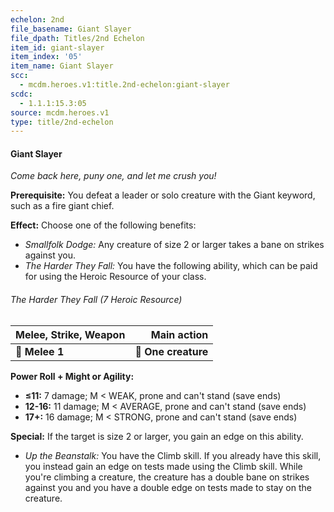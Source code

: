 ```yaml
---
echelon: 2nd
file_basename: Giant Slayer
file_dpath: Titles/2nd Echelon
item_id: giant-slayer
item_index: '05'
item_name: Giant Slayer
scc:
  - mcdm.heroes.v1:title.2nd-echelon:giant-slayer
scdc:
  - 1.1.1:15.3:05
source: mcdm.heroes.v1
type: title/2nd-echelon
---
```


#### Giant Slayer

*Come back here, puny one, and let me crush you!*

**Prerequisite:** You defeat a leader or solo creature with the Giant keyword, such as a fire giant chief.

**Effect:** Choose one of the following benefits:

- *Smallfolk Dodge:* Any creature of size 2 or larger takes a bane on strikes against you.
- *The Harder They Fall:* You have the following ability, which can be paid for using the Heroic Resource of your class.

###### The Harder They Fall (7 Heroic Resource)

| **Melee, Strike, Weapon** |     **Main action** |
| ------------------------- | ------------------: |
| **📏 Melee 1**            | **🎯 One creature** |

**Power Roll + Might or Agility:**

- **≤11:** 7 damage; M < WEAK, prone and can't stand (save ends)
- **12-16:** 11 damage; M < AVERAGE, prone and can't stand (save ends)
- **17+:** 16 damage; M < STRONG, prone and can't stand (save ends)

**Special:** If the target is size 2 or larger, you gain an edge on this ability.

- *Up the Beanstalk:* You have the Climb skill. If you already have this skill, you instead gain an edge on tests made using the Climb skill. While you're climbing a creature, the creature has a double bane on strikes against you and you have a double edge on tests made to stay on the creature.
